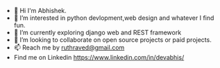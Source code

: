 - 👋 Hi I'm Abhishek.
- 👀 I’m interested in python devlopment,web design and whatever I find fun. 
- 🌱 I’m currently exploring django web and REST framework
- 💞️ I’m looking to collaborate on open source projects or paid projects.
- 📫 Reach me by ruthraved@gmail.com
- Find me on Linkedin https://www.linkedin.com/in/devabhis/

<!---
RuthraVed/RuthraVed is a ✨ special ✨ repository because its `README.md` (this file) appears on your GitHub profile.
You can click the Preview link to take a look at your changes.
--->
